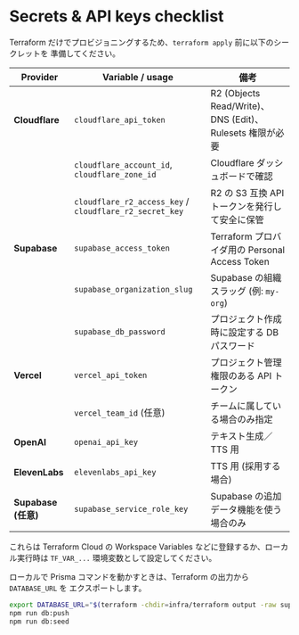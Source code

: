 # Secrets & API keys checklist

Terraform だけでプロビジョニングするため、`terraform apply` 前に以下のシークレットを
準備してください。

| Provider            | Variable / usage                                        | 備考                                                     |
| ------------------- | ------------------------------------------------------- | -------------------------------------------------------- |
| **Cloudflare**      | `cloudflare_api_token`                                  | R2 (Objects Read/Write)、DNS (Edit)、Rulesets 権限が必要 |
|                     | `cloudflare_account_id`, `cloudflare_zone_id`           | Cloudflare ダッシュボードで確認                          |
|                     | `cloudflare_r2_access_key` / `cloudflare_r2_secret_key` | R2 の S3 互換 API トークンを発行して安全に保管           |
| **Supabase**        | `supabase_access_token`                                 | Terraform プロバイダ用の Personal Access Token           |
|                     | `supabase_organization_slug`                            | Supabase の組織スラッグ (例: `my-org`)                   |
|                     | `supabase_db_password`                                  | プロジェクト作成時に設定する DB パスワード               |
| **Vercel**          | `vercel_api_token`                                      | プロジェクト管理権限のある API トークン                  |
|                     | `vercel_team_id` (任意)                                 | チームに属している場合のみ指定                           |
| **OpenAI**          | `openai_api_key`                                        | テキスト生成／TTS 用                                     |
| **ElevenLabs**      | `elevenlabs_api_key`                                    | TTS 用 (採用する場合)                                    |
| **Supabase (任意)** | `supabase_service_role_key`                             | Supabase の追加データ機能を使う場合のみ                  |

これらは Terraform Cloud の Workspace Variables などに登録するか、ローカル実行時は
`TF_VAR_...` 環境変数として設定してください。

ローカルで Prisma コマンドを動かすときは、Terraform の出力から `DATABASE_URL` を
エクスポートします。

```bash
export DATABASE_URL="$(terraform -chdir=infra/terraform output -raw supabase_connection_uri)"
npm run db:push
npm run db:seed
```
